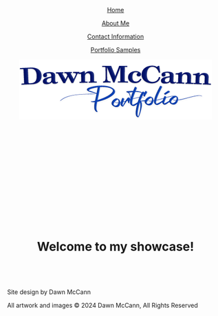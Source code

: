 <!--Dawn Mccann Dec 9,2024-->
<!DOCTYPE html>
<html lang="en">
<head>
<meta charset="utf-8">
<title>Dawn McCann Portfolio|Home</title>
<link href="portfolio-styles.css" rel="stylesheet" type="text/css">
</head>
<body>
<header>
  <nav>
    <p><a href="Index.html">Home</a></p>
	<p><a href="about.html">About Me</a></p>
    <p><a href="contactme.html">Contact Information</a><a href="contactme.html"></a></p>
    <p><a href="portfoliosamples.html">Portfolio Samples</a></p>
  </nav>
<img src="images/logo.png" width="448" height="140" alt="Dawn McCann"/></header>
<center><h1>&nbsp;</h1>
  <h1>&nbsp;</h1>
  <h1>&nbsp;</h1>
  <h1>Welcome to my showcase!</h1>
  <p>&nbsp;</p>
  <p>&nbsp;</p>
</center>
<footer>
  <p>Site design by Dawn McCann</p>
  <p>All artwork and images © 2024 Dawn McCann, All Rights Reserved</p>
</footer>
</body>
</html>

